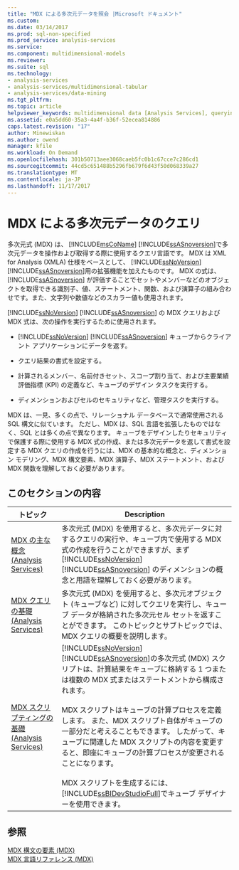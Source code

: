 ```yaml
---
title: "MDX による多次元データを照会 |Microsoft ドキュメント"
ms.custom: 
ms.date: 03/14/2017
ms.prod: sql-non-specified
ms.prod_service: analysis-services
ms.service: 
ms.component: multidimensional-models
ms.reviewer: 
ms.suite: sql
ms.technology:
- analysis-services
- analysis-services/multidimensional-tabular
- analysis-services/data-mining
ms.tgt_pltfrm: 
ms.topic: article
helpviewer_keywords: multidimensional data [Analysis Services], querying
ms.assetid: e0a5dd60-35a3-4a4f-b36f-52ecea814886
caps.latest.revision: "17"
author: Minewiskan
ms.author: owend
manager: kfile
ms.workload: On Demand
ms.openlocfilehash: 301b50713aee3068caeb5fc0b1c67cce7c286cd1
ms.sourcegitcommit: 44cd5c651488b5296fb679f6d43f50d068339a27
ms.translationtype: MT
ms.contentlocale: ja-JP
ms.lasthandoff: 11/17/2017
---
```

# <a name="querying-multidimensional-data-with-mdx"></a>MDX による多次元データのクエリ
  多次元式 (MDX) は、 [!INCLUDE[msCoName](../../../includes/msconame-md.md)] [!INCLUDE[ssASnoversion](../../../includes/ssasnoversion-md.md)]で多次元データを操作および取得する際に使用するクエリ言語です。 MDX は XML for Analysis (XMLA) 仕様をベースとして、 [!INCLUDE[ssNoVersion](../../../includes/ssnoversion-md.md)] [!INCLUDE[ssASnoversion](../../../includes/ssasnoversion-md.md)]用の拡張機能を加えたものです。 MDX の式は、 [!INCLUDE[ssASnoversion](../../../includes/ssasnoversion-md.md)] が評価することでセットやメンバーなどのオブジェクトを取得できる識別子、値、ステートメント、関数、および演算子の組み合わせです。また、文字列や数値などのスカラー値も使用されます。  
  
 [!INCLUDE[ssNoVersion](../../../includes/ssnoversion-md.md)] [!INCLUDE[ssASnoversion](../../../includes/ssasnoversion-md.md)] の MDX クエリおよび MDX 式は、次の操作を実行するために使用されます。  
  
-   [!INCLUDE[ssNoVersion](../../../includes/ssnoversion-md.md)] [!INCLUDE[ssASnoversion](../../../includes/ssasnoversion-md.md)] キューブからクライアント アプリケーションにデータを返す。  
  
-   クエリ結果の書式を設定する。  
  
-   計算されるメンバー、名前付きセット、スコープ割り当て、および主要業績評価指標 (KPI) の定義など、キューブのデザイン タスクを実行する。  
  
-   ディメンションおよびセルのセキュリティなど、管理タスクを実行する。  
  
 MDX は、一見、多くの点で、リレーショナル データベースで通常使用される SQL 構文に似ています。 ただし、MDX は、SQL 言語を拡張したものではなく、SQL とは多くの点で異なります。 キューブをデザインしたりセキュリティで保護する際に使用する MDX 式の作成、または多次元データを返して書式を設定する MDX クエリの作成を行うには、MDX の基本的な概念と、ディメンション モデリング、MDX 構文要素、MDX 演算子、MDX ステートメント、および MDX 関数を理解しておく必要があります。  
  
## <a name="in-this-section"></a>このセクションの内容  
  
|トピック|Description|  
|-----------|-----------------|  
|[MDX の主な概念 &#40;Analysis Services&#41;](../../../analysis-services/multidimensional-models/mdx/key-concepts-in-mdx-analysis-services.md)|多次元式 (MDX) を使用すると、多次元データに対するクエリの実行や、キューブ内で使用する MDX 式の作成を行うことができますが、まず [!INCLUDE[ssNoVersion](../../../includes/ssnoversion-md.md)] [!INCLUDE[ssASnoversion](../../../includes/ssasnoversion-md.md)] のディメンションの概念と用語を理解しておく必要があります。|  
|[MDX クエリの基礎 &#40;Analysis Services&#41;](../../../analysis-services/multidimensional-models/mdx/mdx-query-fundamentals-analysis-services.md)|多次元式 (MDX) を使用すると、多次元オブジェクト (キューブなど) に対してクエリを実行し、キューブ データが格納された多次元セル セットを返すことができます。 このトピックとサブトピックでは、MDX クエリの概要を説明します。|  
|[MDX スクリプティングの基礎 &#40;Analysis Services&#41;](../../../analysis-services/multidimensional-models/mdx/mdx-scripting-fundamentals-analysis-services.md)|[!INCLUDE[ssNoVersion](../../../includes/ssnoversion-md.md)] [!INCLUDE[ssASnoversion](../../../includes/ssasnoversion-md.md)]の多次元式 (MDX) スクリプトは、計算結果をキューブに格納する 1 つまたは複数の MDX 式またはステートメントから構成されます。<br /><br /> MDX スクリプトはキューブの計算プロセスを定義します。 また、MDX スクリプト自体がキューブの一部分だと考えることもできます。 したがって、キューブに関連した MDX スクリプトの内容を変更すると、即座にキューブの計算プロセスが変更されることになります。<br /><br /> MDX スクリプトを生成するには、 [!INCLUDE[ssBIDevStudioFull](../../../includes/ssbidevstudiofull-md.md)]でキューブ デザイナーを使用できます。|  
  
## <a name="see-also"></a>参照  
 [MDX 構文の要素 &#40;MDX&#41;](../../../mdx/mdx-syntax-elements-mdx.md)   
 [MDX 言語リファレンス &#40;MDX&#41;](../../../mdx/mdx-language-reference-mdx.md)  
  
  

